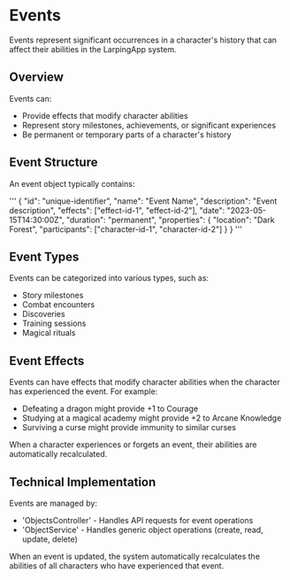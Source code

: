 # Events

Events represent significant occurrences in a character's history that can affect their abilities in the LarpingApp system.

## Overview

Events can:
- Provide effects that modify character abilities
- Represent story milestones, achievements, or significant experiences
- Be permanent or temporary parts of a character's history

## Event Structure

An event object typically contains:

'''
{
  "id": "unique-identifier",
  "name": "Event Name",
  "description": "Event description",
  "effects": ["effect-id-1", "effect-id-2"],
  "date": "2023-05-15T14:30:00Z",
  "duration": "permanent",
  "properties": {
    "location": "Dark Forest",
    "participants": ["character-id-1", "character-id-2"]
  }
}
'''

## Event Types

Events can be categorized into various types, such as:
- Story milestones
- Combat encounters
- Discoveries
- Training sessions
- Magical rituals

## Event Effects

Events can have effects that modify character abilities when the character has experienced the event. For example:
- Defeating a dragon might provide +1 to Courage
- Studying at a magical academy might provide +2 to Arcane Knowledge
- Surviving a curse might provide immunity to similar curses

When a character experiences or forgets an event, their abilities are automatically recalculated.

## Technical Implementation

Events are managed by:
- 'ObjectsController' - Handles API requests for event operations
- 'ObjectService' - Handles generic object operations (create, read, update, delete)

When an event is updated, the system automatically recalculates the abilities of all characters who have experienced that event. 